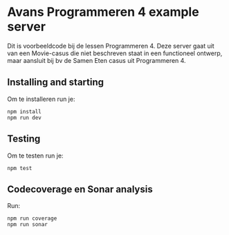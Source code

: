 # Avans Programmeren 4 example server

Dit is voorbeeldcode bij de lessen Programmeren 4. Deze server gaat uit van een Movie-casus die niet beschreven staat in een functioneel ontwerp, maar aansluit bij bv de Samen Eten casus uit Programmeren 4.

## Installing and starting

Om te installeren run je:

```
npm install
npm run dev
```

## Testing

Om te testen run je:

```
npm test
```

## Codecoverage en Sonar analysis

Run:

```
npm run coverage
npm run sonar
```
